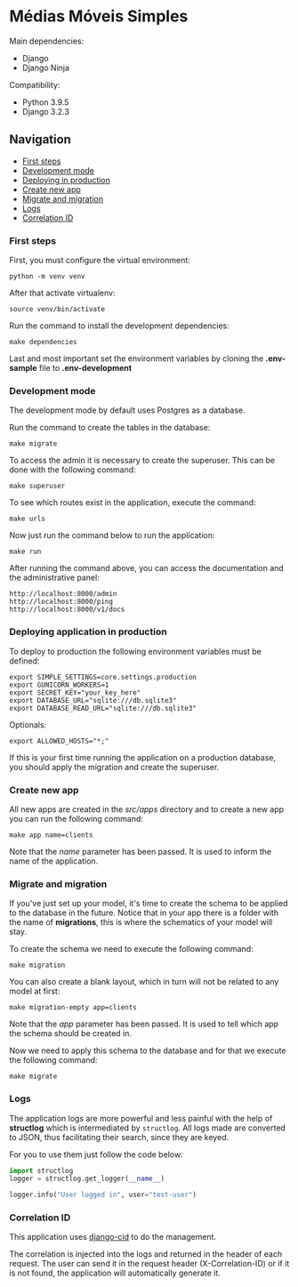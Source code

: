 # Médias Móveis Simples

Main dependencies:
- Django
- Django Ninja

Compatibility:
- Python 3.9.5
- Django 3.2.3

## Navigation
- [First steps](#first_steps)
- [Development mode](#development_mode)
- [Deploying in production](#deploying_prod)
- [Create new app](#create_app)
- [Migrate and migration](#migrate_migration)
- [Logs](#logs)
- [Correlation ID](#correlation_id)

<a id="first_steps"></a>
### First steps
First, you must configure the virtual environment:
```shell script
python -m venv venv
```

After that activate virtualenv:
```shell script
source venv/bin/activate
```

Run the command to install the development dependencies:
```shell script
make dependencies
```

Last and most important set the environment variables by cloning the
**.env-sample** file to **.env-development**

<a id="development_mode"></a>
### Development mode
The development mode by default uses Postgres as a database.

Run the command to create the tables in the database:
```shell script
make migrate
```

To access the admin it is necessary to create the superuser. This can be done
with the following command:
```shell script
make superuser
```

To see which routes exist in the application, execute the command:
```shell script
make urls
```

Now just run the command below to run the application:
```shell script
make run
```

After running the command above, you can access the documentation and the administrative panel:
```
http://localhost:8000/admin
http://localhost:8000/ping
http://localhost:8000/v1/docs
```

<a id="deploying_prod"></a>
### Deploying application in production
To deploy to production the following environment variables must be defined:
```shell script
export SIMPLE_SETTINGS=core.settings.production
export GUNICORN_WORKERS=1
export SECRET_KEY="your_key_here"
export DATABASE_URL="sqlite:///db.sqlite3"
export DATABASE_READ_URL="sqlite:///db.sqlite3"
```

Optionals:
```shell script
export ALLOWED_HOSTS="*;"
```

If this is your first time running the application on a production database,
you should apply the migration and create the superuser.

<a id="create_app"></a>
### Create new app
All new apps are created in the _src/apps_ directory and to create a new
app you can run the following command:
```shell script
make app name=clients
```

Note that the _name_ parameter has been passed. It is used to inform the name
of the application.

<a id="migrate_migration"></a>
### Migrate and migration
If you've just set up your model, it's time to create the schema to be applied
to the database in the future. Notice that in your app there is a folder with
the name of **migrations**, this is where the schematics of your model will
stay.

To create the schema we need to execute the following command:
```shell script
make migration
```

You can also create a blank layout, which in turn will not be related to any
model at first:
```shell script
make migration-empty app=clients
```

Note that the _app_ parameter has been passed. It is used to tell which app the
schema should be created in.

Now we need to apply this schema to the database and for that we execute the
following command:
```shell script
make migrate
```

<a id="logs"></a>
### Logs
The application logs are more powerful and less painful with the help of
**structlog** which is intermediated by `structlog`. All logs made are
converted to JSON, thus facilitating their search, since they are keyed.

For you to use them just follow the code below:
```python
import structlog
logger = structlog.get_logger(__name__)

logger.info("User logged in", user="test-user")
```

<a id="correlation_id"></a>
### Correlation ID
This application uses [django-cid](https://pypi.org/project/django-cid/)
to do the management.

The correlation is injected into the logs and returned in the header of each
request. The user can send it in the request header (X-Correlation-ID) or if it
is not found, the application will automatically generate it.

